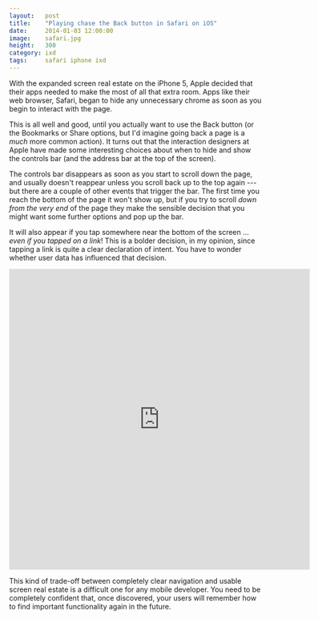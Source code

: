 ```yaml
---
layout:   post
title:    "Playing chase the Back button in Safari on iOS"
date:     2014-01-03 12:00:00
image:    safari.jpg
height:   300
category: ixd
tags:     safari iphone ixd
---
```


With the expanded screen real estate on the iPhone 5, Apple decided that their apps needed to make the most of all that extra room. Apps like their web browser, Safari, began to hide any unnecessary chrome as soon as you begin to interact with the page.

This is all well and good, until you actually want to use the Back button (or the Bookmarks or Share options, but I'd imagine going back a page is a *much* more common action). It turns out that the interaction designers at Apple have made some interesting choices about when to hide and show the controls bar (and the address bar at the top of the screen). 

The controls bar disappears as soon as you start to scroll down the page, and usually doesn't reappear unless you scroll back up to the top again --- but there are a couple of other events that trigger the bar. The first time you reach the bottom of the page it won't show up, but if you try to scroll *down from the very end* of the page they make the sensible decision that you might want some further options and pop up the bar.

It will also appear if you tap somewhere near the bottom of the screen ... *even if you tapped on a link*! This is a bolder decision, in my opinion, since tapping a link is quite a clear declaration of intent. You have to wonder whether user data has influenced that decision.

<iframe class="vine-embed" src="https://vine.co/v/h30QhODIiba/embed/simple?audio=1" width="600" height="600" frameborder="0"></iframe>

This kind of trade-off between completely clear navigation and usable screen real estate is a difficult one for any mobile developer. You need to be completely confident that, once discovered, your users will remember how to find important functionality again in the future.